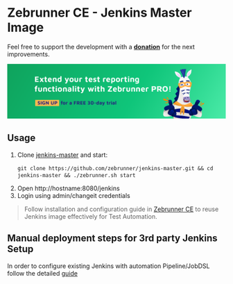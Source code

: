 # Zebrunner CE - Jenkins Master Image

Feel free to support the development with a [**donation**](https://www.paypal.com/donate?hosted_button_id=JLQ4U468TWQPS) for the next improvements.

<p align="center">
  <a href="https://zebrunner.com/"><img alt="Zebrunner" src="./docs/img/zebrunner_intro.png"></a>
</p>

## Usage
1. Clone [jenkins-master](https://github.com/zebrunner/jenkins-master) and start:
   ```
   git clone https://github.com/zebrunner/jenkins-master.git && cd jenkins-master && ./zebrunner.sh start
   ```
2. Open http://hostname:8080/jenkins
3. Login using admin/changeit credentials
> Follow installation and configuration guide in [Zebrunner CE](https://zebrunner.github.io/zebrunner) to reuse Jenkins image effectively for Test Automation.

## Manual deployment steps for 3rd party Jenkins Setup
In order to configure existing Jenkins with automation Pipeline/JobDSL follow the detailed [guide](https://github.com/zebrunner/jenkins-master/blob/master/manual_deployment/README.md) 
